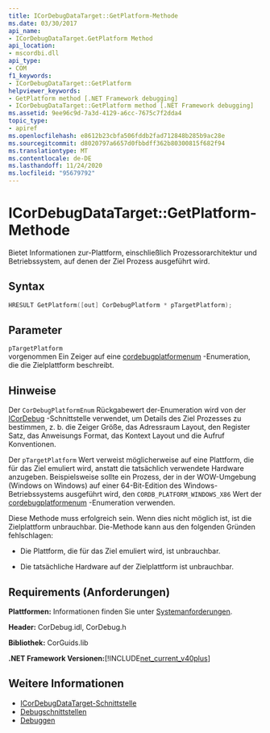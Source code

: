 ```yaml
---
title: ICorDebugDataTarget::GetPlatform-Methode
ms.date: 03/30/2017
api_name:
- ICorDebugDataTarget.GetPlatform Method
api_location:
- mscordbi.dll
api_type:
- COM
f1_keywords:
- ICorDebugDataTarget::GetPlatform
helpviewer_keywords:
- GetPlatform method [.NET Framework debugging]
- ICorDebugDataTarget::GetPlatform method [.NET Framework debugging]
ms.assetid: 9ee96c9d-7a3d-4129-a6cc-7675c7f2dda4
topic_type:
- apiref
ms.openlocfilehash: e8612b23cbfa506fddb2fad712848b285b9ac28e
ms.sourcegitcommit: d8020797a6657d0fbbdff362b80300815f682f94
ms.translationtype: MT
ms.contentlocale: de-DE
ms.lasthandoff: 11/24/2020
ms.locfileid: "95679792"
---
```

# <a name="icordebugdatatargetgetplatform-method"></a>ICorDebugDataTarget::GetPlatform-Methode

Bietet Informationen zur-Plattform, einschließlich Prozessorarchitektur und Betriebssystem, auf denen der Ziel Prozess ausgeführt wird.  
  
## <a name="syntax"></a>Syntax  
  
```cpp  
HRESULT GetPlatform([out] CorDebugPlatform * pTargetPlatform);  
```  
  
## <a name="parameters"></a>Parameter  

 `pTargetPlatform`  
 vorgenommen Ein Zeiger auf eine [cordebugplatformenum](cordebugplatform-enumeration.md) -Enumeration, die die Zielplattform beschreibt.  
  
## <a name="remarks"></a>Hinweise  

 Der `CorDebugPlatformEnum` Rückgabewert der-Enumeration wird von der [ICorDebug](icordebug-interface.md) -Schnittstelle verwendet, um Details des Ziel Prozesses zu bestimmen, z. b. die Zeiger Größe, das Adressraum Layout, den Register Satz, das Anweisungs Format, das Kontext Layout und die Aufruf Konventionen.  
  
 Der `pTargetPlatform` Wert verweist möglicherweise auf eine Plattform, die für das Ziel emuliert wird, anstatt die tatsächlich verwendete Hardware anzugeben. Beispielsweise sollte ein Prozess, der in der WOW-Umgebung (Windows on Windows) auf einer 64-Bit-Edition des Windows-Betriebssystems ausgeführt wird, den `CORDB_PLATFORM_WINDOWS_X86` Wert der [cordebugplatformenum](cordebugplatform-enumeration.md) -Enumeration verwenden.  
  
 Diese Methode muss erfolgreich sein. Wenn dies nicht möglich ist, ist die Zielplattform unbrauchbar. Die-Methode kann aus den folgenden Gründen fehlschlagen:  
  
- Die Plattform, die für das Ziel emuliert wird, ist unbrauchbar.  
  
- Die tatsächliche Hardware auf der Zielplattform ist unbrauchbar.  
  
## <a name="requirements"></a>Requirements (Anforderungen)  

 **Plattformen:** Informationen finden Sie unter [Systemanforderungen](../../get-started/system-requirements.md).  
  
 **Header:** CorDebug.idl, CorDebug.h  
  
 **Bibliothek:** CorGuids.lib  
  
 **.NET Framework Versionen:**[!INCLUDE[net_current_v40plus](../../../../includes/net-current-v40plus-md.md)]  
  
## <a name="see-also"></a>Weitere Informationen

- [ICorDebugDataTarget-Schnittstelle](icordebugdatatarget-interface.md)
- [Debugschnittstellen](debugging-interfaces.md)
- [Debuggen](index.md)
